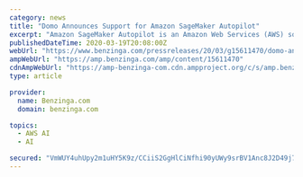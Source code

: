 ```yaml
---
category: news
title: "Domo Announces Support for Amazon SageMaker Autopilot"
excerpt: "Amazon SageMaker Autopilot is an Amazon Web Services (AWS) solution that automatically trains and tunes ML models based on data provided by a customer. Companies can now use their data in Domo as ..."
publishedDateTime: 2020-03-19T20:08:00Z
webUrl: "https://www.benzinga.com/pressreleases/20/03/g15611470/domo-announces-support-for-amazon-sagemaker-autopilot"
ampWebUrl: "https://amp.benzinga.com/amp/content/15611470"
cdnAmpWebUrl: "https://amp-benzinga-com.cdn.ampproject.org/c/s/amp.benzinga.com/amp/content/15611470"
type: article

provider:
  name: Benzinga.com
  domain: benzinga.com

topics:
  - AWS AI
  - AI

secured: "VmWUY4uhUpy2m1uHY5K9z/CCiiS2GgHlCiNfhi90yUWy9srBV1Anc8J2D49j7fFkPR3MxsqEAAbdFwKoxXPGi9srJRtOQHM+pCqXq9fGqx2MiA4iqVyELm7pho2WUKhx6Ijr952zPGlq1zSaqxgm78yXoR88+IswqzJSy/Q7xeHtlq1yDQSyLtq/DrxLpObdQjoRuwdAEwZg4+vRJwYgjl/P083DdW0fSTI/8A6/D2qnow+XOV8FhAvM+wB3oqrCrvbBC/3PzB1anzo9UldLdPRjPiRJzI/r7EnH4IiCulcPIC/YP9hamwipbrC7+6u8;uot5O+RFHcfK1QkAfIz5MQ=="
---
```


